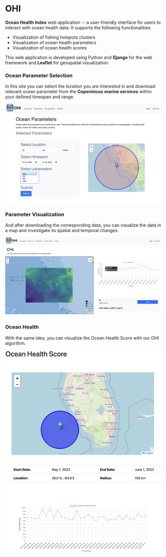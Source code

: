 # OHI
**Ocean Health Index** web application -- a user-friendly interface for users to interact with ocean health data. It supports the following functionalities:
- Visualization of fishing hotspots clusters
- Visualization of ocean health parameters
- Visualization of ocean health scores

This web application is developed using Python and **Django** for the web framework and **Leaflet** for geospatial visualization. 

### Ocean Parameter Selection
In this site you can select the location you are interested in and download relevant ocean parameter from the **Coperinicus marine services** within your defined timespan and range. 

![Alt text](screenshots/download.png)

### Parameter Visualization
And after downloading the corresponding data, you can visualize the data in a map and investigate its spatial and temporal changes. 

![Alt text](screenshots/visualization.png)

### Ocean Health
With the same idea, you can visualize the Ocean Health Score with our OHI algorithm. 

![Alt text](screenshots/health.png)